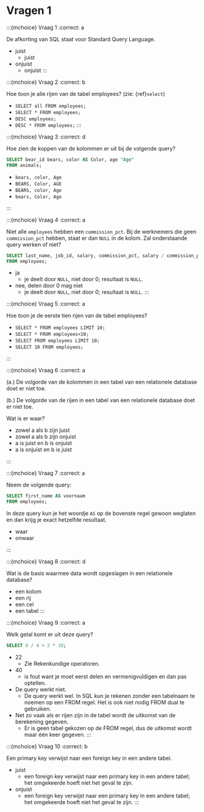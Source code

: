 # Vragen 1



:::{mchoice} Vraag 1
:correct: a

De afkorting van SQL staat voor Standard Query Language.

* juist
    * juist
* onjuist
    * onjuist
:::
 
:::{mchoice} Vraag 2
:correct: b

Hoe toon je alle rijen van de tabel employees? (zie: {ref}`select`)

* `SELECT all FROM employees;`
* `SELECT * FROM employees;`
* `DESC employees;`
* `DESC * FROM employees;`
:::

:::{mchoice} Vraag 3
:correct: d

Hoe zien de koppen van de kolommen er uit bij de volgende query?

```sql
SELECT bear_id bears, color AS Color, age "Age"
FROM animals;
```
 
* `bears, color, Age`
* `BEARS, Color, AGE`
* `BEARS, color, Age`
* `bears, Color, Age`
 
:::

:::{mchoice} Vraag 4
:correct: a

Niet alle `employees` hebben een `commission_pct`. 
Bij de werknemers die geen `commission_pct` hebben, staat er dan `NULL` in de kolom. 
Zal onderstaande query werken of niet?

```sql
SELECT last_name, job_id, salary, commission_pct, salary / commission_pct
FROM employees;
```

* ja
    * je deelt door `NULL`, niet door 0; resultaat is `NULL`.
* nee, delen door 0 mag niet
    * je deelt door `NULL`, niet door 0; resultaat is `NULL`.
:::

:::{mchoice} Vraag 5
:correct: a

Hoe toon je de eerste tien rijen van de tabel employees?

* `SELECT * FROM employees LIMIT 10;`
* `SELECT * FROM employees<10;`
* `SELECT FROM employees LIMIT 10;`
* `SELECT 10 FROM employees;`

:::

:::{mchoice} Vraag 6
:correct: a

(a.) De volgorde van de kolommen in een tabel van een relationele database doet er niet toe.

(b.) De volgorde van de rijen in een tabel van een relationele database doet er niet toe.

Wat is er waar?

* zowel a als b zijn juist
* zowel a als b zijn onjuist
* a is juist en b is onjuist
* a is onjuist en b is juist

:::
 

:::{mchoice} Vraag 7
:correct: a

Neem de volgende query:

```sql
SELECT first_name AS voornaam
FROM employees;
```

In deze query kun je het woordje `AS` op de bovenste regel gewoon weglaten en dan krijg je exact hetzelfde resultaat.

* waar
* onwaar

:::
 

:::{mchoice} Vraag 8
:correct: d

Wat is de basis waarmee data wordt opgeslagen in een relationele database?

* een kolom
* een rij
* een cel
* een tabel
:::

:::{mchoice} Vraag 9
:correct: a

Welk getal komt er uit deze query?

```sql
SELECT 8 / 4 + 2 * 10;
```
 
* 22
    * Zie Rekenkundige operatoren.
* 40
    * is fout want je moet eerst delen en vermenigvuldigen en dan pas optellen.
* De query werkt niet.
    * De query werkt wel. In SQL kun je rekenen zonder een tabelnaam te noemen op een FROM regel. Het is ook niet nodig FROM dual te gebruiken.
* Net zo vaak als er rijen zijn in de tabel wordt de uitkomst van de berekening gegeven.
    * Er is geen tabel gekozen op de FROM regel, dus de uitkomst wordt maar één keer gegeven.
:::

:::{mchoice} Vraag 10
:correct: b

Een primary key verwijst naar een foreign key in een andere tabel.

* juist
    * een foreign key verwijst naar een primary key in een andere tabel; het omgekeerde hoeft niet het geval te zijn.
* onjuist
    * een foreign key verwijst naar een primary key in een andere tabel; het omgekeerde hoeft niet het geval te zijn.
:::

